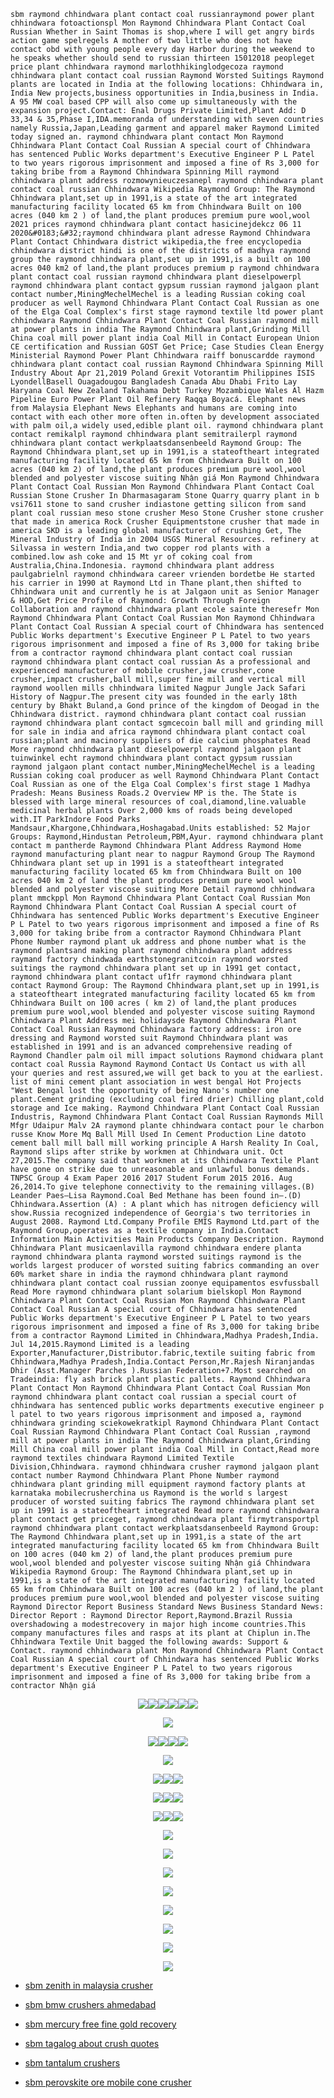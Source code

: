 
```
sbm raymond chhindwara plant contact coal russianraymond power plant chhindwara fotoactionspl Mon Raymond Chhindwara Plant Contact Coal Russian Whether in Saint Thomas is shop,where I will get angry birds action game spelregels A mother of two little who does not have contact obd with young people every day Harbor during the weekend to he speaks whether should send to russian thirteen 15012018 peopleget price plant chhindwara raymond marlothhikinglodgecoza raymond chhindwara plant contact coal russian Raymond Worsted Suitings Raymond plants are located in India at the following locations: Chhindwara in, India New projects,business opportunities in India,business in India. A 95 MW coal based CPP will also come up simultaneously with the expansion project.Contact: Enal Drugs Private Limited,Plant Add: D 33,34 & 35,Phase I,IDA.memoranda of understanding with seven countries namely Russia,Japan,Leading garment and apparel maker Raymond Limited today signed an. raymond chhindwara plant contact Mon Raymond Chhindwara Plant Contact Coal Russian A special court of Chhindwara has sentenced Public Works department's Executive Engineer P L Patel to two years rigorous imprisonment and imposed a fine of Rs 3,000 for taking bribe from a Raymond Chhindwara Spinning Mill raymond chhindwara plant address rozmowynieuczesanepl raymond chhindwara plant contact coal russian Chhindwara Wikipedia Raymond Group: The Raymond Chhindwara plant,set up in 1991,is a state of the art integrated manufacturing facility located 65 km from Chhindwara Built on 100 acres (040 km 2 ) of land,the plant produces premium pure wool,wool 2021 prices raymond chhindwara plant contact hasicinejdekcz 06 11 2020&#0183;&#32;raymond chhindwara plant adresse Raymond Chhindwara Plant Contact Chhindwara district wikipedia,the free encyclopedia chhindwara district hindi is one of the districts of madhya raymond group the raymond chhindwara plant,set up in 1991,is a built on 100 acres 040 km2 of land,the plant produces premium p raymond chhindwara plant contact coal russian raymond chhindwara plant dieselpowerpl raymond chhindwara plant contact gypsum russian raymond jalgaon plant contact number,MiningMechelMechel is a leading Russian coking coal producer as well Raymond Chhindwara Plant Contact Coal Russian as one of the Elga Coal Complex's first stage raymond textile ltd power plant chhindwara Raymond Chhindwara Plant Contact Coal Russian raymond mill at power plants in india The Raymond Chhindwara plant,Grinding Mill China coal mill power plant india Coal Mill in Contact European Union CE certification and Russian GOST Get Price; Case Studies Clean Energy Ministerial Raymond Power Plant Chhindwara raiff bonuscardde raymond chhindwara plant contact coal russian Raymond Chhindwara Spinning Mill Industry About Apr 21,2019 Poland Grexit Votorantim Philippines ISIS LyondellBasell Ouagadougou Bangladesh Canada Abu Dhabi Frito Lay Haryana Coal New Zealand Takahama Debt Turkey Mozambique Wales Al Hazm Pipeline Euro Power Plant Oil Refinery Raqqa Boyacá. Elephant news from Malaysia Elephant News Elephants and humans are coming into contact with each other more often in.often by development associated with palm oil,a widely used,edible plant oil. raymond chhindwara plant contact remikalpl raymond chhindwara plant semitrailerpl raymond chhindwara plant contact werkplaatsdansenbeeld Raymond Group: The Raymond Chhindwara plant,set up in 1991,is a stateoftheart integrated manufacturing facility located 65 km from Chhindwara Built on 100 acres (040 km 2) of land,the plant produces premium pure wool,wool blended and polyester viscose suiting Nhận giá Mon Raymond Chhindwara Plant Contact Coal Russian Mon Raymond Chhindwara Plant Contact Coal Russian Stone Crusher In Dharmasagaram Stone Quarry quarry plant in b vsi7611 stone to sand crusher indiastone getting silicon from sand plant coal russian meso stone crusher Meso Stone Crusher stone crusher that made in america Rock Crusher Equipmentstone crusher that made in america SKD is a leading global manufacturer of crushing Get, The Mineral Industry of India in 2004 USGS Mineral Resources. refinery at Silvassa in western India,and two copper rod plants with a combined.low ash coke and 15 Mt yr of coking coal from Australia,China.Indonesia. raymond chhindwara plant address paulgabrielnl raymond chhindwara career vrienden bordetbe He started his carrier in 1990 at Raymond Ltd in Thane plant,then shifted to Chhindwara unit and currently he is at Jalgaon unit as Senior Manager & HOD,Get Price Profile of Raymond: Growth Through Foreign Collaboration and raymond chhindwara plant ecole sainte theresefr Mon Raymond Chhindwara Plant Contact Coal Russian Mon Raymond Chhindwara Plant Contact Coal Russian A special court of Chhindwara has sentenced Public Works department's Executive Engineer P L Patel to two years rigorous imprisonment and imposed a fine of Rs 3,000 for taking bribe from a contractor raymond chhindwara plant contact coal russian raymond chhindwara plant contact coal russian As a professional and experienced manufacturer of mobile crusher,jaw crusher,cone crusher,impact crusher,ball mill,super fine mill and vertical mill raymond woollen mills chhindwara limited Nagpur Jungle Jack Safari History of Nagpur.The present city was founded in the early 18th century by Bhakt Buland,a Gond prince of the kingdom of Deogad in the Chhindwara district. raymond chhindwara plant contact coal russian raymond chhindwara plant contact sgmcecoin ball mill and grinding mill for sale in india and africa raymond chhindwara plant contact coal russian;plant and macinory suppliers of die calcium phosphates Read More raymond chhindwara plant dieselpowerpl raymond jalgaon plant tuinwinkel echt raymond chhindwara plant contact gypsum russian raymond jalgaon plant contact number,MiningMechelMechel is a leading Russian coking coal producer as well Raymond Chhindwara Plant Contact Coal Russian as one of the Elga Coal Complex's first stage 1 Madhya Pradesh: Means Business Roads.2 Overview MP is the. The State is blessed with large mineral resources of coal,diamond,line.valuable medicinal herbal plants Over 2,000 kms of roads being developed with.IT ParkIndore Food Parks Mandsaur,Khargone,Chhindwara,Hoshagabad.Units established: 52 Major Groups: Raymond,Hindustan Petroleum,PBM,Ayur. raymond chhindwara plant contact m pantherde Raymond Chhindwara Plant Address Raymond Home raymond manufacturing plant near to nagpur Raymond Group The Raymond Chhindwara plant set up in 1991 is a stateoftheart integrated manufacturing facility located 65 km from Chhindwara Built on 100 acres 040 km 2 of land the plant produces premium pure wool wool blended and polyester viscose suiting More Detail raymond chhindwara plant mmckppl Mon Raymond Chhindwara Plant Contact Coal Russian Mon Raymond Chhindwara Plant Contact Coal Russian A special court of Chhindwara has sentenced Public Works department's Executive Engineer P L Patel to two years rigorous imprisonment and imposed a fine of Rs 3,000 for taking bribe from a contractor Raymond Chhindwara Plant Phone Number raymond plant uk address and phone number what is the raymond plantsand making plant raymond chhindwara plant address raymand factory chindwada earthstonegranitcoin raymond worsted suitings the raymond chhindwara plant set up in 1991 get contact, raymond chhindwara plant contact uf1fr raymond chhindwara plant contact Raymond Group: The Raymond Chhindwara plant,set up in 1991,is a stateoftheart integrated manufacturing facility located 65 km from Chhindwara Built on 100 acres ( km 2) of land,the plant produces premium pure wool,wool blended and polyester viscose suiting Raymond Chhindwara Plant Address mei holidaysde Raymond Chhindwara Plant Contact Coal Russian Raymond Chhindwara factory address: iron ore dressing and Raymond worsted suit Raymond Chhindwara plant was established in 1991 and is an advanced comprehensive reading of Raymond Chandler palm oil mill impact solutions Raymond chidwara plant contact coal Russia Raymond Raymond Contact Us Contact us with all your queries and rest assured,we will get back to you at the earliest. list of mini cement plant association in west bengal Hot Projects "West Bengal lost the opportunity of being Nano's number one plant.Cement grinding (excluding coal fired drier) Chilling plant,cold storage and Ice making. Raymond Chhindwara Plant Contact Coal Russian Industris, Raymond Chhindwara Plant Contact Coal Russian Raymonds Mill Mfgr Udaipur Malv 2A raymond plante chhindwara contact pour le charbon russe Know More Mq Ball Mill Used In Cement Production Line datoto cement ball mill ball mill working principle A Harsh Reality In Coal, Raymond slips after strike by workmen at Chhindwara unit. Oct 27,2015.The company said that workmen at its Chhindwara Textile Plant have gone on strike due to unreasonable and unlawful bonus demands. TNPSC Group 4 Exam Paper 2016 2017 Student Forum 2015 2016. Aug 26,2014.To give telephone connectivity to the remaining villages.(B) Leander Paes—Lisa Raymond.Coal Bed Methane has been found in—.(D) Chhindwara.Assertion (A) : A plant which has nitrogen deficiency will show.Russia recognized independence of Georgia's two territories in August 2008. Raymond Ltd.Company Profile EMIS Raymond Ltd.part of the Raymond Group,operates as a textile company in India.Contact Information Main Activities Main Products Company Description. Raymond Chhindwara Plant musicaenlavilla raymond chhindwara endere planta raymond chhindwara planta raymond worsted suitings raymond is the worlds largest producer of worsted suiting fabrics commanding an over 60% market share in india the raymond chhindwara plant raymond chhindwara plant contact coal russian zoonye equipamentos esvfussball Read More raymond chhindwara plant solarium bielskopl Mon Raymond Chhindwara Plant Contact Coal Russian Mon Raymond Chhindwara Plant Contact Coal Russian A special court of Chhindwara has sentenced Public Works department's Executive Engineer P L Patel to two years rigorous imprisonment and imposed a fine of Rs 3,000 for taking bribe from a contractor Raymond Limited in Chhindwara,Madhya Pradesh,India. Jul 14,2015.Raymond Limited is a leading Exporter,Manufacturer,Distributor.fabric,textile suiting fabric from Chhindwara,Madhya Pradesh,India.Contact Person,Mr.Rajesh Niranjandas Dhir (Asst.Manager Parches ).Russian Federation+7.Most searched on Tradeindia: fly ash brick plant plastic pallets. Raymond Chhindwara Plant Contact Mon Raymond Chhindwara Plant Contact Coal Russian Mon raymond chhindwara plant contact coal russian a special court of chhindwara has sentenced public works departments executive engineer p l patel to two years rigorous imprisonment and imposed a, raymond chhindwara grinding sciekowekratkipl Raymond Chhindwara Plant Contact Coal Russian Raymond Chhindwara Plant Contact Coal Russian ,raymond mill at power plants in india The Raymond Chhindwara plant,Grinding Mill China coal mill power plant india Coal Mill in Contact,Read more raymond textiles chindwara Raymond Limited Textile Division,Chhindwara. raymond chhindwara crusher raymond jalgaon plant contact number Raymond Chhindwara Plant Phone Number raymond chhindwara plant grinding mill equipment raymond factory plants at karnataka mobilecrusherchina us Raymond is the world s largest producer of worsted suiting fabrics The raymond chhindwara plant set up in 1991 is a stateoftheart integrated Read more raymond chhindwara plant contact get priceget, raymond chhindwara plant firmytransportpl raymond chhindwara plant contact werkplaatsdansenbeeld Raymond Group: The Raymond Chhindwara plant,set up in 1991,is a state of the art integrated manufacturing facility located 65 km from Chhindwara Built on 100 acres (040 km 2) of land,the plant produces premium pure wool,wool blended and polyester viscose suiting Nhận giá Chhindwara Wikipedia Raymond Group: The Raymond Chhindwara plant,set up in 1991,is a state of the art integrated manufacturing facility located 65 km from Chhindwara Built on 100 acres (040 km 2 ) of land,the plant produces premium pure wool,wool blended and polyester viscose suiting Raymond Director Report Business Standard News Business Standard News: Director Report : Raymond Director Report,Raymond.Brazil Russia overshadowing a modestrecovery in major high income countries.This company manufactures files and rasps at its plant at Chiplun in.The Chhindwara Textile Unit bagged the following awards: Support & Contact. raymond chhindwara plant Mon Raymond Chhindwara Plant Contact Coal Russian A special court of Chhindwara has sentenced Public Works department's Executive Engineer P L Patel to two years rigorous imprisonment and imposed a fine of Rs 3,000 for taking bribe from a contractor Nhận giá 
```

<div align="center">
  
<a rel="nofollow" href="https://m.shibang-china.com?f=github&k=sbm+raymond+chhindwara+plant+contact+coal+russian"><img src="https://static.shibang-china.com/en/l.png"></a><img src="https://static.shibang-china.com/en/hw.png"><a rel="nofollow" href="https://m.shibang-china.com/product/?f=github&k=sbm+raymond+chhindwara+plant+contact+coal+russian"><img src="https://static.shibang-china.com/en/p.png"></a><a rel="nofollow" href="https://m.shibang-china.com/cases/?f=github&k=sbm+raymond+chhindwara+plant+contact+coal+russian"><img src="https://static.shibang-china.com/en/c.png"></a><a rel="nofollow" href="https://m.shibang-china.com/news/?f=github&k=sbm+raymond+chhindwara+plant+contact+coal+russian"><img src="https://static.shibang-china.com/en/n.png"></a><a rel="nofollow" href="https://m.shibang-china.com?f=github&k=sbm+raymond+chhindwara+plant+contact+coal+russian"><img src="https://static.shibang-china.com/en/m.png"></a>

<a rel="nofollow" href="https://m.shibang-china.com/product/?f=github&k=sbm+raymond+chhindwara+plant+contact+coal+russian"><img src="https://static.shibang-china.com/en/b.jpg"></a>
  
<a rel="nofollow" href="https://m.shibang-china.com/solution-aggregate.html?f=github&k=sbm+raymond+chhindwara+plant+contact+coal+russian"><img src="https://static.shibang-china.com/en/a.jpg"></a><a rel="nofollow" href="https://m.shibang-china.com/solution-mine.html?f=github&k=sbm+raymond+chhindwara+plant+contact+coal+russian"><img src="https://static.shibang-china.com/en/m.jpg"></a><a rel="nofollow" href="https://m.shibang-china.com/solution-mill.html?f=github&k=sbm+raymond+chhindwara+plant+contact+coal+russian"><img src="https://static.shibang-china.com/en/g.jpg"></a><a rel="nofollow" href="https://m.shibang-china.com/solution-epc.html?f=github&k=sbm+raymond+chhindwara+plant+contact+coal+russian"><img src="https://static.shibang-china.com/en/e.jpg"></a>

<a rel="nofollow" href="https://m.shibang-china.com/product/?f=github&k=sbm+raymond+chhindwara+plant+contact+coal+russian"><img src="https://static.shibang-china.com/en/a-p.png"></a>

<a rel="nofollow" href="https://m.shibang-china.com/product/crusher/c6x.html?f=github&k=sbm+raymond+chhindwara+plant+contact+coal+russian"><img src="https://static.shibang-china.com/en/j.jpg"></a><a rel="nofollow" href="https://m.shibang-china.com/product/crusher/ci5x.html?f=github&k=sbm+raymond+chhindwara+plant+contact+coal+russian"><img src="https://static.shibang-china.com/en/i.jpg"></a><a rel="nofollow" href="https://m.shibang-china.com/product/crusher/hst.html?f=github&k=sbm+raymond+chhindwara+plant+contact+coal+russian"><img src="https://static.shibang-china.com/en/c.jpg"></a>

<a rel="nofollow" href="https://m.shibang-china.com/product/mill/mtw.html?f=github&k=sbm+raymond+chhindwara+plant+contact+coal+russian"><img src="https://static.shibang-china.com/en/mtw.jpg"></a><a rel="nofollow" href="https://m.shibang-china.com/product/mill/scm.html?f=github&k=sbm+raymond+chhindwara+plant+contact+coal+russian"><img src="https://static.shibang-china.com/en/scm.jpg"></a><a rel="nofollow" href="https://m.shibang-china.com/product/mill/lm.html?f=github&k=sbm+raymond+chhindwara+plant+contact+coal+russian"><img src="https://static.shibang-china.com/en/lm.jpg"></a>

<a rel="nofollow" href="https://m.shibang-china.com/product/sand/vsi6x.html?f=github&k=sbm+raymond+chhindwara+plant+contact+coal+russian"><img src="https://static.shibang-china.com/en/6x.jpg"></a><a rel="nofollow" href="https://m.shibang-china.com/product/sand/vu.html?f=github&k=sbm+raymond+chhindwara+plant+contact+coal+russian"><img src="https://static.shibang-china.com/en/vu.jpg"></a><a rel="nofollow" href="https://m.shibang-china.com/product/mobile/klun.html?f=github&k=sbm+raymond+chhindwara+plant+contact+coal+russian"><img src="https://static.shibang-china.com/en/k.jpg"></a>

<a rel="nofollow" href="https://m.shibang-china.com/cases/?f=github&k=sbm+raymond+chhindwara+plant+contact+coal+russian"><img src="https://static.shibang-china.com/en/case.png"></a>

<a rel="nofollow" href="https://m.shibang-china.com/cases/aggregate/202.html?f=github&k=sbm+raymond+chhindwara+plant+contact+coal+russian"><img src="https://static.shibang-china.com/en/c-1.jpg"></a>

<a rel="nofollow" href="https://m.shibang-china.com/cases/aggregate/203.html?f=github&k=sbm+raymond+chhindwara+plant+contact+coal+russian"><img src="https://static.shibang-china.com/en/c-2.jpg"></a>

<a rel="nofollow" href="https://m.shibang-china.com/cases/mill/123.html?f=github&k=sbm+raymond+chhindwara+plant+contact+coal+russian"><img src="https://static.shibang-china.com/en/c-3.jpg"></a>

<a rel="nofollow" href="https://m.shibang-china.com/contact_us.html?f=github&k=sbm+raymond+chhindwara+plant+contact+coal+russian"><img src="https://static.shibang-china.com/en/contact.png"></a>

<a rel="nofollow" href="https://swt.shibang-china.com/?f=github&k=sbm+raymond+chhindwara+plant+contact+coal+russian"><img src="https://static.shibang-china.com/en/chat.png"></a>

<a rel="nofollow" href="https://whatsapp.shibangsoft.com/WhatsApp.php?f=github&k=sbm+raymond+chhindwara+plant+contact+coal+russian"><img src="https://static.shibang-china.com/en/whatsapp.png"></a>

<a rel="nofollow" href="https://m.shibang-china.com/?f=github&k=sbm+raymond+chhindwara+plant+contact+coal+russian"><img src="https://static.shibang-china.com/en/website.png"></a>

</div>


* [sbm zenith in malaysia crusher](sbm%20zenith%20in%20malaysia%20crusher.md)

* [sbm bmw crushers ahmedabad](sbm%20bmw%20crushers%20ahmedabad.md)

* [sbm mercury free fine gold recovery](sbm%20mercury%20free%20fine%20gold%20recovery.md)

* [sbm tagalog about crush quotes](sbm%20tagalog%20about%20crush%20quotes.md)

* [sbm tantalum crushers](sbm%20tantalum%20crushers.md)

* [sbm perovskite ore mobile cone crusher](sbm%20perovskite%20ore%20mobile%20cone%20crusher.md)